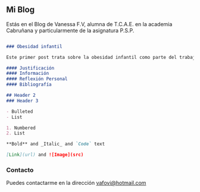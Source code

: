 ## Mi Blog

Estás en el Blog de Vanessa F.V, alumna de T.C.A.E. en la academia Cabruñana y particularmente de la asignatura P.S.P.

```markdown

### Obesidad infantil

Este primer post trata sobre la obesidad infantil como parte del trabajo personal para la asignatura P.S.P.

#### Justificación
#### Información
#### Reflexión Personal
#### Bibliografía

## Header 2
### Header 3

- Bulleted
- List

1. Numbered
2. List

**Bold** and _Italic_ and `Code` text

[Link](url) and ![Image](src)
```

### Contacto

Puedes contactarme en la dirección vafovi@hotmail.com
